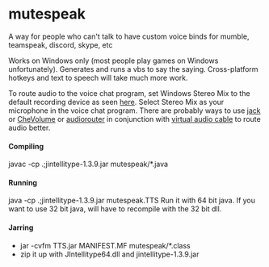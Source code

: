 # mutespeak
A way for people who can't talk to have custom voice binds for mumble, teamspeak, discord, skype, etc

Works on Windows only (most people play games on Windows unfortunately). Generates and runs a vbs to say the saying. Cross-platform hotkeys and text to speech will take much more work.

To route audio to the voice chat program, set Windows Stereo Mix to the default recording device as seen [here](http://www.howtogeek.com/howto/39532/how-to-enable-stereo-mix-in-windows-7-to-record-audio/). Select Stereo Mix as your microphone in the voice chat program. There are probably ways to use [jack](http://www.jackaudio.org/) or [CheVolume](http://www.chevolume.com/) or [audiorouter](https://github.com/audiorouterdev/audio-router) in conjunction with [virtual audio cable](http://software.muzychenko.net/eng/vac.htm) to route audio better.

#### Compiling
javac -cp .;jintellitype-1.3.9.jar mutespeak/*.java

#### Running
java -cp .;jintellitype-1.3.9.jar mutespeak.TTS
Run it with 64 bit java. If you want to use 32 bit java, will have to recompile with the 32 bit dll.

#### Jarring
* jar -cvfm TTS.jar MANIFEST.MF mutespeak/*.class
* zip it up with JIntellitype64.dll and jintellitype-1.3.9.jar
